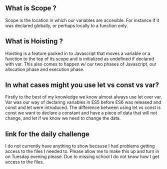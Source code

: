 ## What is Scope ?

Scope is the location in which our variables are accesible. For instance if it was declared globally, or perhaps locally to a function only.

## What is Hoisting ?

Hoisting is a feature packed in to Javascript that moves a variable or a function to the top of its scope and is initialized as undefined if declared with var. This also comes to happen w/ our two phases of Javascript, our allocation phase and execution phase. 

## In what cases might you use let vs const vs var?

Firstly to the best of my knowledge we know almost always use let over var. Var was our way of declaring variables in ES5 before ES6 was released and const and let were introduced. The difference between using let vs const is const we want to declare a constant and have a piece of data that will not change, and let if we know we need to change the data.

## link for the daily challenge

I do not currently have anything to show because I had problems getting access to the files I needed to. Please allow me to make this up and turn in on Tuesday evening please. Due to missing school I do not know how I get access to the files.
